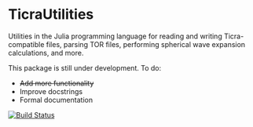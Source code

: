 # TicraUtilities
Utilities in the Julia programming language for reading and writing Ticra-compatible files, parsing TOR files,
performing spherical wave expansion calculations, and more.

This package is still under development.  To do:
* ~~Add more functionality~~
* Improve docstrings
* Formal documentation
 
[![Build Status](https://github.com/simonp0420/TicraUtilities.jl/actions/workflows/CI.yml/badge.svg?branch=main)](https://github.com/simonp0420/TicraUtilities.jl/actions/workflows/CI.yml?query=branch%3Amain)
